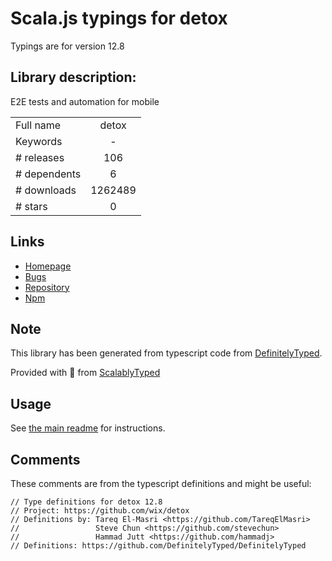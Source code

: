 
# Scala.js typings for detox

Typings are for version 12.8

## Library description:
E2E tests and automation for mobile

|                    |                 |
| ------------------ | :-------------: |
| Full name          | detox |
| Keywords           | - |
| # releases         | 106 |
| # dependents       | 6 |
| # downloads        | 1262489 |
| # stars            | 0 |

## Links
- [Homepage](https://github.com/wix/Detox#readme)
- [Bugs](https://github.com/wix/Detox/issues)
- [Repository](https://github.com/wix/Detox)
- [Npm](https://www.npmjs.com/package/detox)
    


## Note
This library has been generated from typescript code from [DefinitelyTyped](https://definitelytyped.org).

Provided with :purple_heart: from [ScalablyTyped](https://github.com/oyvindberg/ScalablyTyped)

## Usage
See [the main readme](../../readme.md) for instructions.

## Comments

These comments are from the typescript definitions and might be useful:
```
// Type definitions for detox 12.8
// Project: https://github.com/wix/detox
// Definitions by: Tareq El-Masri <https://github.com/TareqElMasri>
//                 Steve Chun <https://github.com/stevechun>
//                 Hammad Jutt <https://github.com/hammadj>
// Definitions: https://github.com/DefinitelyTyped/DefinitelyTyped

```

